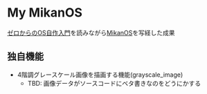 # My MikanOS
[ゼロからのOS自作入門](https://zero.osdev.jp/)を読みながら[MikanOS](https://github.com/uchan-nos/mikanos)を写経した成果

## 独自機能
- 4階調グレースケール画像を描画する機能(grayscale_image)
    + TBD: 画像データがソースコードにベタ書きなのをどうにかする
